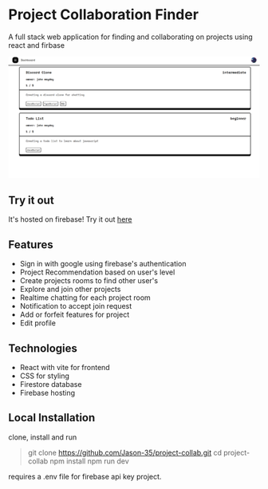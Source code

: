 # Project Collaboration Finder

A full stack web application for finding and collaborating on projects using react and firbase

![](./public/showcase.png)

## Try it out

It's hosted on firebase! Try it out [here](https://project-collab-64e50.web.app)

## Features
- Sign in with google using firebase's authentication
- Project Recommendation based on user's level
- Create projects rooms to find other user's
- Explore and join other projects
- Realtime chatting for each project room
- Notification to accept join request
- Add or forfeit features for project
- Edit profile

## Technologies

- React with vite for frontend
- CSS for styling
- Firestore database
- Firebase hosting

## Local Installation

clone, install and run
> git clone https://github.com/Jason-35/project-collab.git
> cd project-collab
> npm install
> npm run dev

requires a .env file for firebase api key project. 